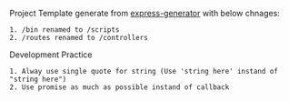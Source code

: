 Project Template generate from [express-generator](https://github.com/expressjs/generator) with below chnages:

    1. /bin renamed to /scripts
    2. /routes renamed to /controllers

Development Practice 
    
    1. Alway use single quote for string (Use 'string here' instand of "string here")
    2. Use promise as much as possible instand of callback